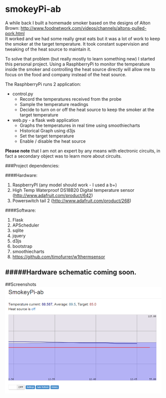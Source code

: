 smokeyPi-ab
===========
A while back I built a homemade smoker based on the designs of Alton Brown:  http://www.foodnetwork.com/videos/channels/altons-pulled-pork.html
<br> It worked and we had some really great eats but it was a lot of work to keep the smoker at the target temperature.  It took constant supervision and tweaking of the heat source to maintain it. 


To solve that problem (but really mostly to learn something new) I started this personal project.  Using a RasphberryPi to monitor the temperature inside the smoker and controlling the heat source directly will allow me to focus on the food and company instead of the heat source.

The RasphberryPi runs 2 application:
- control.py
  - Record the temperatures received from the probe
  - Sample the temperature readings
  - Decide to turn on or off the heat source to keep the smoker at the target temperature
- web.py - a flask web application
  - Graphs the temperatures in real time  using smoothiecharts
  - Historical Graph using d3js
  - Set the target temperature
  - Enable / disable the heat source

**Please note** that I am not an expert by any means with electronic circuits, in fact a secondary object was to learn more about circuits.  


###Project dependencies:

####Hardware:
1. RaspberryPI (any model should work - I used a b+)
2. High Temp Waterproof DS18B20 Digital temperature sensor (http://www.adafruit.com/product/642)
3. Powerswitch tail 2 (http://www.adafruit.com/product/268)

####Software:
1. Flask
2. APScheduler
3. sqlite
4. jquery
5. d3js
6. bootstrap
7. smoothiecharts
8. https://github.com/timofurrer/w1thermsensor

#####Hardware schematic coming soon.
-
##Screenshots
![Alt text](https://raw.githubusercontent.com/gurumitts/smokeyPi-ab/master/screenshot1.png)
